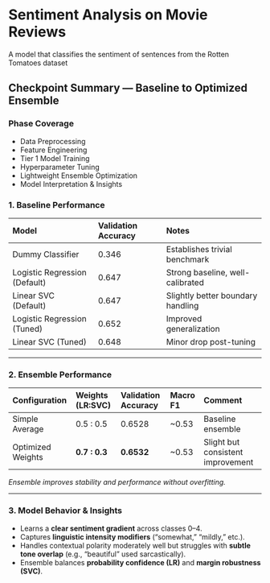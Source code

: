 # Sentiment Analysis on Movie Reviews
A model that classifies the sentiment of sentences from the Rotten Tomatoes dataset


## **Checkpoint Summary — Baseline to Optimized Ensemble**

### **Phase Coverage**

* Data Preprocessing
* Feature Engineering
* Tier 1 Model Training
* Hyperparameter Tuning
* Lightweight Ensemble Optimization
* Model Interpretation & Insights


### **1. Baseline Performance**

| Model                         | Validation Accuracy | Notes                             |
| :---------------------------- | :------------------ | :-------------------------------- |
| Dummy Classifier              | 0.346               | Establishes trivial benchmark     |
| Logistic Regression (Default) | 0.647               | Strong baseline, well-calibrated  |
| Linear SVC (Default)          | 0.647               | Slightly better boundary handling |
| Logistic Regression (Tuned)   | 0.652               | Improved generalization           |
| Linear SVC (Tuned)            | 0.648               | Minor drop post-tuning            |

---

### **2. Ensemble Performance**

| Configuration     | Weights (LR:SVC) | Validation Accuracy | Macro F1 | Comment                           |
| :---------------- | :--------------- | :------------------ | :------- | :-------------------------------- |
| Simple Average    | 0.5 : 0.5        | 0.6528              | ~0.53    | Baseline ensemble                 |
| Optimized Weights | **0.7 : 0.3**    | **0.6532**          | ~0.53    | Slight but consistent improvement |

*Ensemble improves stability and performance without overfitting.*

---

### **3. Model Behavior & Insights**

* Learns a **clear sentiment gradient** across classes 0–4.
* Captures **linguistic intensity modifiers** (“somewhat,” “mildly,” etc.).
* Handles contextual polarity moderately well but struggles with **subtle tone overlap** (e.g., “beautiful” used sarcastically).
* Ensemble balances **probability confidence (LR)** and **margin robustness (SVC)**.




